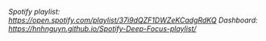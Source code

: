 *Spotify playlist: https://open.spotify.com/playlist/37i9dQZF1DWZeKCadgRdKQ*
*Dashboard: https://hnhnguyn.github.io/Spotify-Deep-Focus-playlist/*
